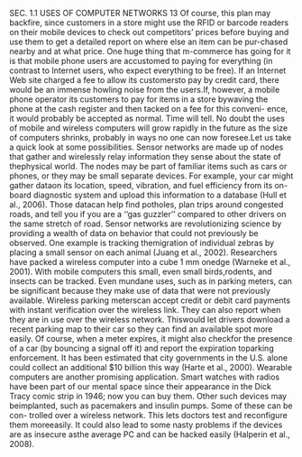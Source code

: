 SEC. 1.1 USES OF COMPUTER NETWORKS 13
Of course, this plan may backfire, since customers in a store might use the RFID
or barcode readers on their mobile devices to check out competitors’ prices before
buying and use them to get a detailed report on where else an item can be pur-chased nearby and at what price.
One huge thing that m-commerce has going for it is that mobile phone users
are accustomed to paying for everything (in contrast to Internet users, who expect
everything to be free). If an Internet Web site charged a fee to allow its customersto pay by credit card, there would be an immense howling noise from the users.If, however, a mobile phone operator its customers to pay for items in a store bywaving the phone at the cash register and then tacked on a fee for this conveni-
ence, it would probably be accepted as normal. Time will tell.
No doubt the uses of mobile and wireless computers will grow rapidly in the
future as the size of computers shrinks, probably in ways no one can now foresee.Let us take a quick look at some possibilities. Sensor networks are made up of
nodes that gather and wirelessly relay information they sense about the state of thephysical world. The nodes may be part of familiar items such as cars or phones,
or they may be small separate devices. For example, your car might gather dataon its location, speed, vibration, and fuel efficiency from its on-board diagnostic
system and upload this information to a database (Hull et al., 2006). Those datacan help find potholes, plan trips around congested roads, and tell you if you are a
‘‘gas guzzler’’ compared to other drivers on the same stretch of road.
Sensor networks are revolutionizing science by providing a wealth of data on
behavior that could not previously be observed. One example is tracking themigration of individual zebras by placing a small sensor on each animal (Juang et
al., 2002). Researchers have packed a wireless computer into a cube 1 mm onedge (Warneke et al., 2001). With mobile computers this small, even small birds,rodents, and insects can be tracked.
Even mundane uses, such as in parking meters, can be significant because
they make use of data that were not previously available. Wireless parking meterscan accept credit or debit card payments with instant verification over the wireless
link. They can also report when they are in use over the wireless network. Thiswould let drivers download a recent parking map to their car so they can find an
available spot more easily. Of course, when a meter expires, it might also checkfor the presence of a car (by bouncing a signal off it) and report the expiration toparking enforcement. It has been estimated that city governments in the U.S.
alone could collect an additional $10 billion this way (Harte et al., 2000).
Wearable computers are another promising application. Smart watches with
radios have been part of our mental space since their appearance in the Dick
Tracy comic strip in 1946; now you can buy them. Other such devices may beimplanted, such as pacemakers and insulin pumps. Some of these can be con-
trolled over a wireless network. This lets doctors test and reconfigure them moreeasily. It could also lead to some nasty problems if the devices are as insecure asthe average PC and can be hacked easily (Halperin et al., 2008).